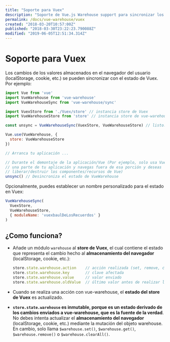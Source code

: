 ```yaml
---
title: "Soporte para Vuex"
description: "Soporte de Vue.js Warehouse support para sincronizar los cambios de valores almacenados con el estado Vuex."
permalink: /docs/vue-warehouse/vuex
created: "2018-03-20T10:57:00Z"
published: "2018-03-30T23:22:23.790088Z"
modified: "2019-06-05T12:51:34.314Z"
---
```


# Soporte para Vuex

Los cambios de los valores almacenados en el navegador del usuario (localStorage, cookie, etc.) se pueden sincronizar con el estado de Vuex. Por ejemplo:

```javascript
import Vue from 'vue'
import VueWarehouse from 'vue-warehouse'
import VueWarehouseSync from 'vue-warehouse/sync'

import VuexStore from './Vuex/store' // instancia store de Vuex
import VueWarehouseStore from 'store' // instancia store de vue-warehouse

const unsync = VueWarehouseSync(VuexStore, VueWarehouseStore) // listo. Devuelve una funcion unsync

Vue.use(VueWarehouse, {
  store: VueWarehouseStore
})

// Arranca tu aplicación ...

// Durante el demontaje de la aplicación/Vue (Por ejemplo, solo usa Vue.js en
// una parte de tu aplicación y navegas fuera de esa porción y deseas
// liberar/destruir los componentes/recursos de Vue)
unsync() // Desincroniza el estado de VueWarehouse
```

Opcionalmente, puedes establecer un nombre personalizado para el estado en Vuex:

```javascript
VueWarehouseSync(
  VuexStore,
  VueWarehouseStore,
  { moduleName: 'vuexbaulDeLosRecuerdos' }
)
```

## ¿Como funciona?

- Añade un módulo `warehouse` al **store de Vuex**, el cual contiene el estado que representa el cambio hecho al **almacenamiento del navegador** (localStorage, cookie, etc.):

  ```javascript
  store.state.warehouse.action    // acción realizada (set, remove, clearAll)
  store.state.warehouse.key       // clave afectada
  store.state.warehouse.value     // valor enviado
  store.state.warehouse.oldValue  // último valor antes de realizar la acción
  ```

- Cuando se realiza una acción con vue-warehouse, el **estado del store de Vuex** es actualizado.

- **`store.state.warehouse` es inmutable, porque es un estado derivado de los cambios enviados a vue-warehouse, que es la fuente de la verdad**. No debes intenta actualizar el **almacenamiento del navegador** (localStorage, cookie, etc.) mediante la mutación del objeto warehouse. En cambio, solo llama `$warehouse.set()`, `$warehouse.get()`, `$warehouse.remove()` o `$warehouse.clearAll()`.
